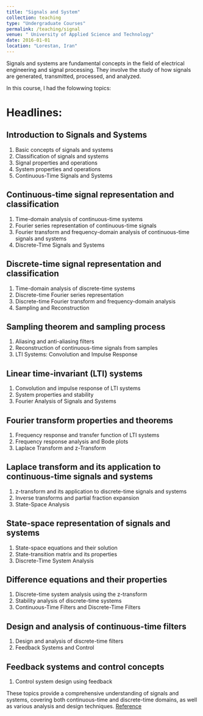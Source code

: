 ```yaml
---
title: "Signals and System"
collection: teaching
type: "Undergraduate Courses"
permalink: /teaching/signal
venue: " University of Applied Science and Technology"
date: 2016-01-01
location: "Lorestan, Iran"
---
```

Signals and systems are fundamental concepts in the field of electrical engineering and signal processing. They involve the study of how signals are generated, transmitted, processed, and analyzed. 

In this course, I had the folowwing topics:
# Headlines: 
## Introduction to Signals and Systems

1. Basic concepts of signals and systems
2. Classification of signals and systems
3. Signal properties and operations
4. System properties and operations
5. Continuous-Time Signals and Systems

## Continuous-time signal representation and classification
1. Time-domain analysis of continuous-time systems
2. Fourier series representation of continuous-time signals
3. Fourier transform and frequency-domain analysis of continuous-time signals and systems
4. Discrete-Time Signals and Systems

## Discrete-time signal representation and classification
1. Time-domain analysis of discrete-time systems
2. Discrete-time Fourier series representation
3. Discrete-time Fourier transform and frequency-domain analysis
4. Sampling and Reconstruction

## Sampling theorem and sampling process
1. Aliasing and anti-aliasing filters
2. Reconstruction of continuous-time signals from samples
3. LTI Systems: Convolution and Impulse Response

## Linear time-invariant (LTI) systems
1. Convolution and impulse response of LTI systems
2. System properties and stability
3. Fourier Analysis of Signals and Systems

## Fourier transform properties and theorems
1. Frequency response and transfer function of LTI systems
2. Frequency response analysis and Bode plots
3. Laplace Transform and z-Transform

## Laplace transform and its application to continuous-time signals and systems
1. z-transform and its application to discrete-time signals and systems
2. Inverse transforms and partial fraction expansion
3. State-Space Analysis

## State-space representation of signals and systems
1. State-space equations and their solution
2. State-transition matrix and its properties
3. Discrete-Time System Analysis

## Difference equations and their properties
1. Discrete-time system analysis using the z-transform
2. Stability analysis of discrete-time systems
3. Continuous-Time Filters and Discrete-Time Filters

## Design and analysis of continuous-time filters
1. Design and analysis of discrete-time filters
2. Feedback Systems and Control

## Feedback systems and control concepts
1. Control system design using feedback
   
These topics provide a comprehensive understanding of signals and systems, covering both continuous-time and discrete-time domains, as well as various analysis and design techniques. [Reference](https://eee.guc.edu.eg/Courses/Communications/COMM401%20Signal%20&%20System%20Theory/Alan%20V.%20Oppenheim,%20Alan%20S.%20Willsky,%20with%20S.%20Hamid-Signals%20and%20Systems-Prentice%20Hall%20(1996).pdf)

